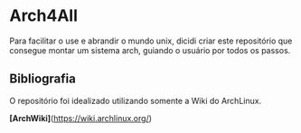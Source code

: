 # Arch4All

Para facilitar o use e abrandir o mundo unix, dicidi criar este repositório que consegue montar um sistema arch, guiando o usuário por todos os passos.

## Bibliografia

O repositório foi idealizado utilizando somente a Wiki do ArchLinux.

**[ArchWiki]**(https://wiki.archlinux.org/)

